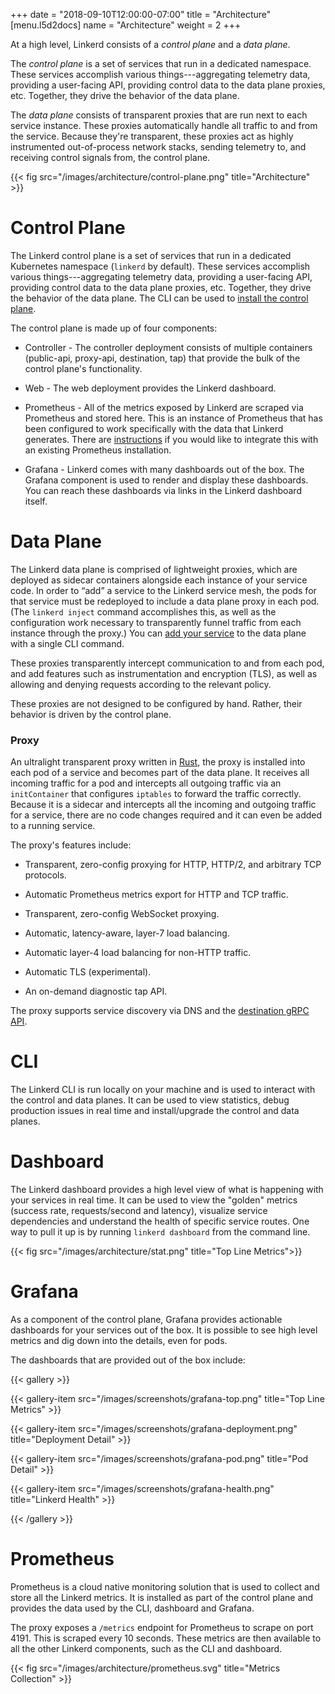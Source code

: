 +++
date = "2018-09-10T12:00:00-07:00"
title = "Architecture"
[menu.l5d2docs]
  name = "Architecture"
  weight = 2
+++

At a high level, Linkerd consists of a *control plane* and a *data plane*.

The *control plane* is a set of services that run in a dedicated
namespace. These services accomplish various things---aggregating telemetry
data, providing a user-facing API, providing control data to the data plane
proxies, etc. Together, they drive the behavior of the data plane.

The *data plane* consists of transparent proxies that are run next
to each service instance. These proxies automatically handle all traffic to and
from the service. Because they're transparent, these proxies act as highly
instrumented out-of-process network stacks, sending telemetry to, and receiving
control signals from, the control plane.

{{< fig src="/images/architecture/control-plane.png" title="Architecture" >}}

# Control Plane

The Linkerd control plane is a set of services that run in a dedicated
Kubernetes namespace (`linkerd` by default). These services accomplish various
things---aggregating telemetry data, providing a user-facing API, providing
control data to the data plane proxies, etc. Together, they drive the behavior
of the data plane. The CLI can be used to
[install the control plane](../getting-started/).

The control plane is made up of four components:

- Controller - The controller deployment consists of multiple containers
  (public-api, proxy-api, destination, tap) that provide the bulk of the control
  plane's functionality.

- Web - The web deployment provides the Linkerd dashboard.

- Prometheus - All of the metrics exposed by Linkerd are scraped via Prometheus
  and stored here. This is an instance of Prometheus that has been configured to
  work specifically with the data that Linkerd generates. There are
  [instructions](/2/observability/prometheus/#exporting-metrics)
  if you would like to integrate this with an
  existing Prometheus installation.

- Grafana - Linkerd comes with many dashboards out of the box. The Grafana
  component is used to render and display these dashboards. You can reach these
  dashboards via links in the Linkerd dashboard itself.

# Data Plane

The Linkerd data plane is comprised of lightweight proxies, which are deployed
as sidecar containers alongside each instance of your service code. In order to
“add” a service to the Linkerd service mesh, the pods for that service must be
redeployed to include a data plane proxy in each pod. (The `linkerd inject`
command accomplishes this, as well as the configuration work necessary to
transparently funnel traffic from each instance through the proxy.) You can
[add your service](../adding-your-service/) to the data plane with a single CLI
command.

These proxies transparently intercept communication to and from each pod, and
add features such as instrumentation and encryption (TLS), as well as allowing
and denying requests according to the relevant policy.

These proxies are not designed to be configured by hand. Rather, their behavior
is driven by the control plane.

### Proxy

An ultralight transparent proxy written in [Rust](https://www.rust-lang.org/),
the proxy is installed into each pod of a service and becomes part of the data
plane. It receives all incoming traffic for a pod and intercepts all outgoing
traffic via an `initContainer` that configures `iptables` to forward the
traffic correctly. Because it is a sidecar and intercepts all the incoming and
outgoing traffic for a service, there are no code changes required and it can
even be added to a running service.

The proxy's features include:

- Transparent, zero-config proxying for HTTP, HTTP/2, and arbitrary TCP
  protocols.

- Automatic Prometheus metrics export for HTTP and TCP traffic.

- Transparent, zero-config WebSocket proxying.

- Automatic, latency-aware, layer-7 load balancing.

- Automatic layer-4 load balancing for non-HTTP traffic.

- Automatic TLS (experimental).

- An on-demand diagnostic tap API.

The proxy supports service discovery via DNS and the
[destination gRPC API](https://github.com/linkerd/linkerd2-proxy-api).

# CLI

The Linkerd CLI is run locally on your machine and is used to interact with the
control and data planes. It can be used to view statistics, debug production
issues in real time and install/upgrade the control and data planes.

# Dashboard

The Linkerd dashboard provides a high level view of what is happening with your
services in real time. It can be used to view the "golden" metrics (success
rate, requests/second and latency), visualize service dependencies and
understand the health of specific service routes. One way to pull it up is by
running `linkerd dashboard` from the command line.

{{< fig src="/images/architecture/stat.png" title="Top Line Metrics">}}

# Grafana

As a component of the control plane, Grafana provides actionable dashboards for
your services out of the box. It is possible to see high level metrics and dig
down into the details, even for pods.

The dashboards that are provided out of the box include:

{{< gallery >}}

{{< gallery-item src="/images/screenshots/grafana-top.png" title="Top Line Metrics" >}}

{{< gallery-item src="/images/screenshots/grafana-deployment.png" title="Deployment Detail" >}}

{{< gallery-item src="/images/screenshots/grafana-pod.png" title="Pod Detail" >}}

{{< gallery-item src="/images/screenshots/grafana-health.png" title="Linkerd Health" >}}

{{< /gallery >}}

# Prometheus

Prometheus is a cloud native monitoring solution that is used to collect
and store all the Linkerd metrics. It is installed as part of the control plane
and provides the data used by the CLI, dashboard and Grafana.

The proxy exposes a `/metrics` endpoint for Prometheus to scrape on port 4191.
This is scraped every 10 seconds. These metrics are then available to all the
other Linkerd components, such as the CLI and dashboard.

{{< fig src="/images/architecture/prometheus.svg" title="Metrics Collection" >}}
